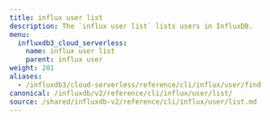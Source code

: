 ```yaml
---
title: influx user list
description: The `influx user list` lists users in InfluxDB.
menu:
  influxdb3_cloud_serverless:
    name: influx user list
    parent: influx user
weight: 201
aliases:
  - /influxdb3/cloud-serverless/reference/cli/influx/user/find
canonical: /influxdb/v2/reference/cli/influx/user/list/
source: /shared/influxdb-v2/reference/cli/influx/user/list.md
---
```


<!-- The content of this file is at 
// SOURCE content/shared/influxdb-v2/reference/cli/influx/user/list.md-->
